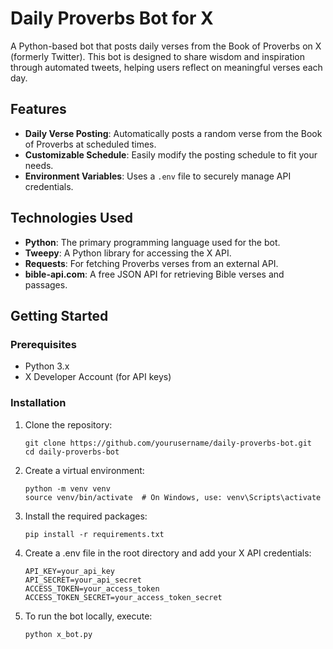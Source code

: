 # Daily Proverbs Bot for X

A Python-based bot that posts daily verses from the Book of Proverbs on X (formerly Twitter). This bot is designed to share wisdom and inspiration through automated tweets, helping users reflect on meaningful verses each day.

## Features

- **Daily Verse Posting**: Automatically posts a random verse from the Book of Proverbs at scheduled times.
- **Customizable Schedule**: Easily modify the posting schedule to fit your needs.
- **Environment Variables**: Uses a `.env` file to securely manage API credentials.

## Technologies Used

- **Python**: The primary programming language used for the bot.
- **Tweepy**: A Python library for accessing the X API.
- **Requests**: For fetching Proverbs verses from an external API.
- **bible-api.com**: A free JSON API for retrieving Bible verses and passages.

## Getting Started

### Prerequisites

- Python 3.x
- X Developer Account (for API keys)

### Installation

1. Clone the repository:
   ```
   git clone https://github.com/yourusername/daily-proverbs-bot.git
   cd daily-proverbs-bot
   ```

2. Create a virtual environment:
    ```
    python -m venv venv
    source venv/bin/activate  # On Windows, use: venv\Scripts\activate
    ```

3. Install the required packages:
    ```
    pip install -r requirements.txt
    ```

5. Create a .env file in the root directory and add your X API credentials:
    ```
    API_KEY=your_api_key
    API_SECRET=your_api_secret
    ACCESS_TOKEN=your_access_token
    ACCESS_TOKEN_SECRET=your_access_token_secret
    ```
    
6. To run the bot locally, execute:
    ```
    python x_bot.py
    ```
